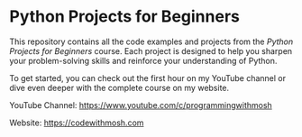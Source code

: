 # Python Projects for Beginners

This repository contains all the code examples and projects from the *Python Projects for Beginners* course. Each project is designed to help you sharpen your problem-solving skills and reinforce your understanding of Python.

To get started, you can check out the first hour on my YouTube channel or dive even deeper with the complete course on my website.

YouTube Channel:
https://www.youtube.com/c/programmingwithmosh

Website:
https://codewithmosh.com
